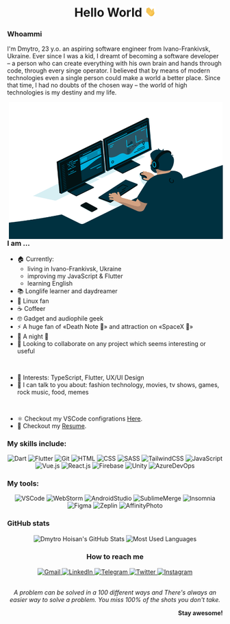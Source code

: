 <div align="center">

# **Hello World <img src="https://github.com/san616mofo/san616mofo/blob/main/assets/waving-hand.gif?raw=true" width="25px">**
</div>

### **Whoammi**
I'm Dmytro, 23 y.o. an aspiring software engineer from Ivano-Frankivsk, Ukraine. Ever since I was a kid, I dreamt of becoming a software developer – a person who can create everything with his own brain and hands through code, through every singe operator. I believed that by means of modern technologies even a single person could make a world a better place. Since that time, I had no doubts of the chosen way – the world of high technologies is my destiny and my life.

<img align="right" src="https://github.com/san616mofo/san616mofo/blob/main/assets/code-man.gif?raw=true" width="500px" height="320px" alt="code-man"/>

### **I am …**
- 🏠 Currently:
  - living in Ivano-Frankivsk, Ukraine
  - improving my JavaScript & Flutter
  - learning English
- 📚 Longlife learner and daydreamer
- 🐧 Linux fan
- ☕️ Сoffeer
- 🤓 Gadget and audiophile geek
- ⚡️ A huge fan of «Death Note 🍎» and attraction on «SpaceX 🚀»
- 🌙 A night 🦉
- 👯 Looking to collaborate on any project which seems interesting or useful

<br/>

- 🤔 Interests: TypeScript, Flutter, UX/UI Design
- 💬 I can talk to you about: fashion technology, movies, tv shows, games, rock music, food, memes

<br/>

- ⚛️ Checkout my VSCode configrations [Here](https://gist.github.com/san616mofo/039b1dc5a7cdcb007ab3691814d53130).
- 📝 Checkout my [Resume](https://drive.google.com/file/d/1O3R9gPRHxbBerCzr1oglrWEwyqBK-n0-/view?usp=sharing).

### **My skills include:**
<div  align="center">
  
![Dart](https://img.shields.io/badge/-Dart-090909?style=for-the-badge&logo=Dart&logoColor=42A5F5)
![Flutter](https://img.shields.io/badge/-Flutter-090909?style=for-the-badge&logo=Flutter&logoColor=41D0FD)
![Git](https://img.shields.io/badge/-Git-090909?style=for-the-badge&logo=Git&logoColor=F05133)
![HTML](https://img.shields.io/badge/-HTML-090909?style=for-the-badge&logo=HTML5&logoColor=EA4F21)
![CSS](https://img.shields.io/badge/-CSS-090909?style=for-the-badge&logo=CSS3&logoColor=2997D4)
![SASS](https://img.shields.io/badge/-SASS-090909?style=for-the-badge&logo=SASS&logoColor=F06292)
![TailwindCSS](https://img.shields.io/badge/-Tailwind%20CSS-090909?style=for-the-badge&logo=Tailwind-CSS&logoColor=16BECB)
![JavaScript](https://img.shields.io/badge/-JavaScript-090909?style=for-the-badge&logo=JavaScript&logoColor=F7DF1D)
![Vue.js](https://img.shields.io/badge/-Vue%2Ejs-090909?style=for-the-badge&logo=Vue%2Ejs&logoColor=41B883)
![React.js](https://img.shields.io/badge/-React%2Ejs-090909?style=for-the-badge&logo=React&logoColor=00D8FF)
![Firebase](https://img.shields.io/badge/-Firebase-090909?style=for-the-badge&logo=Firebase&logoColor=FFC400)
![Unity](https://img.shields.io/badge/-Unity-090909?style=for-the-badge&logo=Unity&logoColor=FFFFFF)
![AzureDevOps](https://img.shields.io/badge/-Azure%20DevOps-090909?style=for-the-badge&logo=Azure-DevOps&logoColor=0078D4)
</div>

### **My tools:**
<div  align="center">

![VSCode](https://img.shields.io/badge/-Visual%20Studio%20Code-090909?style=for-the-badge&logo=Visual-Studio-Code&logoColor=0086D1)
![WebStorm](https://img.shields.io/badge/-WebStorm-090909?style=for-the-badge&logo=WebStorm&logoColor=057C9E)
![AndroidStudio](https://img.shields.io/badge/-Android%20Studio-090909?style=for-the-badge&logo=Android-Studio&logoColor=3DDC84)
![SublimeMerge](https://img.shields.io/badge/-Sublime%20Merge-090909?style=for-the-badge&logo=Git&logoColor=00E6E7)
![Insomnia](https://img.shields.io/badge/-Insomnia-090909?style=for-the-badge&logo=Insomnia&logoColor=5849BE)
![Figma](https://img.shields.io/badge/-Figma-090909?style=for-the-badge&logo=Figma&logoColor=F24E1E)
![Zeplin](https://img.shields.io/badge/-Zeplin-090909?style=for-the-badge&logo=Azure-Pipelines&logoColor=FCBC37)
![AffinityPhoto](https://img.shields.io/badge/-Affinity%20Photo-090909?style=for-the-badge&logo=Affinity-Photo&logoColor=EC78FF)
</div>

### **GitHub stats**
<div align='center'>
  <img align='center' src="https://github-readme-stats.vercel.app/api?username=san616mofo&show_icons=true&count_private=true&theme=gotham" alt="Dmytro Hoisan's GitHub Stats"/>
  <img align='center' src="https://github-readme-stats.vercel.app/api/top-langs/?username=san616mofo&theme=gotham&layout=compact" alt="Most Used Languages"/>
</div>

<div  align="center">

### **How to reach me**
  <a href="mailto:dmtr.vslvch.hsn@gmail.com" target="_blank">
    <img src="https://img.shields.io/badge/-Gmail-090909.svg?style=for-the-badge&logo=Gmail&logoColor=F14336" alt="Gmail">
  </a>
  <a href="https://www.linkedin.com/in/san616mofo/" target="_blank">
    <img src="https://img.shields.io/badge/-LinkedIn-090909.svg?style=for-the-badge&logo=LinkedIn&logoColor=0077B7" alt="LinkedIn">
  </a>
  <a href="https://t.me/san616mofo" target="_blank">
    <img src="https://img.shields.io/badge/-Telegram-090909.svg?style=for-the-badge&logo=Telegram&logoColor=139BD0" alt="Telegram">
  </a>
  <a href="https://twitter.com/san616mofo" target="_blank">
    <img src="https://img.shields.io/badge/-Twitter-090909.svg?style=for-the-badge&logo=Twitter&logoColor=55ACEE" alt="Twitter">
  </a>
  <a href="https://www.instagram.com/san616mofo" target="_blank">
    <img src="https://img.shields.io/badge/-Instagram-090909.svg?style=for-the-badge&logo=Instagram&logoColor=E06A49" alt="Instagram">
  </a>
</div>

<br/>

<div align="center">

*A problem can be solved in a 100 different ways and There's always an easier way to solve a problem.
You miss 100% of the shots you don't take.*
</div>

<div align="right">

**Stay awesome!**
</div>
